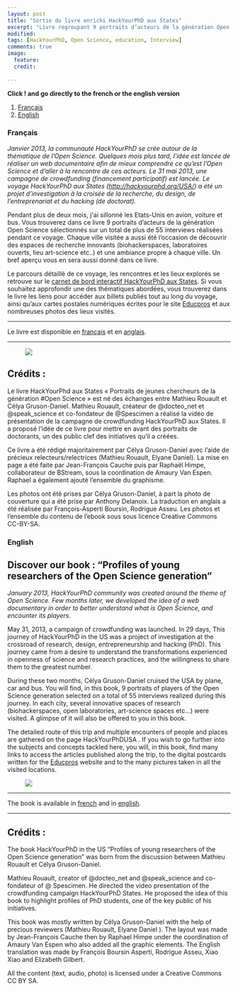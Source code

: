 ```yaml
---
layout: post
title: "Sortie du livre enrichi HackYourPhD aux States"
excerpt: "Livre regroupant 9 portraits d’acteurs de la génération Open Science"
modified: 
tags: [HackYourPhD, Open Science, education, Interview]
comments: true
image: 
  feature: 
  credit: 
  
---
```


**Click ! and go directly to the french or the english version** 

1. [Français](#français)
2. [English](#english)


### Français <a name="français"></a>

*Janvier 2013, la communauté HackYourPhD se crée autour de la thématique de l’Open Science. Quelques mois plus tard, l’idée est lancée de réaliser un web documentaire afin de mieux comprendre ce qu’est l’Open Science et d’aller à la rencontre de ces acteurs. Le 31 mai 2013, une campagne de crowdfunding (financement participatif) est lancée. Le voyage HackYourPhD aux States (http://hackyourphd.org/USA/) a été un projet d’investigation à la croisée de la recherche, du design, de l’entreprenariat et du hacking (de doctorat).*

Pendant plus de deux mois, j'ai sillonné les Etats-Unis en avion, voiture et bus. Vous trouverez dans ce livre 9 portraits d’acteurs de la génération Open Science sélectionnés sur un total de plus de 55 interviews réalisées pendant ce voyage. Chaque ville visitée a aussi été l’occasion de découvrir des espaces de recherche innovants (biohackerspaces, laboratoires ouverts, lieu art-science etc..) et une ambiance propre à chaque ville. Un bref aperçu vous en sera aussi donné dans ce livre.

Le parcours détaillé de ce voyage, les rencontres et les lieux explorés se retrouve sur le [carnet de bord interactif HackYourPhD aux States](http://hackyourphd-aux-states.strikingly.com/). Si vous souhaitez approfondir une des thématiques abordées, vous trouverez dans le livre les liens pour accéder aux billets publiés tout au long du voyage, ainsi qu’aux cartes postales numériques écrites pour le site [Educpros](http://%28http//www.letudiant.fr/educpros/actualite/au-coeur-de-l-%20open-science-avec-hack-your-phd-aux-states.html) et aux nombreuses photos des lieux visités.

------

Le livre est disponible en [français](http://hackyourphd.org/wp-content/uploads/2016/04/Ebook_Final_VF_LD.pdf) et en [anglais](http://hackyourphd.org/wp-content/uploads/2016/04/Ebook_Final_ENG-ld.pdf). 

----

<figure>
    <a href="http://hackyourphd.org/wp-content/uploads/2016/03/HYPhDUS-cover-FR.png"><img src="http://hackyourphd.org/wp-content/uploads/2016/03/HYPhDUS-cover-FR.png"></a>
</figure>

## Crédits :

Le livre HackYourPhd aux States « Portraits de jeunes chercheurs de la génération #Open Science » est né des échanges entre Mathieu Rouault et Célya Gruson-Daniel.
Mathieu Rouault, créateur de @docteo_net et @speak_science et co-fondateur de @Spescimen a réalisé la vidéo de présentation de la campagne de crowdfunding HackYourPhD aux States. Il a proposé l’idée de ce livre pour mettre en avant des portraits de doctorants, un des public clef des initiatives qu’il a créées.

Ce livre a été rédigé majoritairement par Célya Gruson-Daniel avec l’aide de précieux relecteurs/relectrices (Mathieu Rouault, Elyane Daniel). La mise en page a été faite par Jean-François Cauche puis par Raphaël Himpe, collaborateur de BStream, sous la coordination de Amaury Van Espen. Raphael a également ajouté l’ensemble du graphisme.

Les photos ont été prises par Célya Gruson-Daniel, à part la photo de couverture qui a été prise par Anthony Delanoix. La traduction en anglais a été réalisée par François-Asperti Boursin, Rodrigue Asseu.
Les photos et l’ensemble du contenu de l’ebook sous sous licence Creative Commons CC-BY-SA.



### English <a name="english"></a>

## Discover our book : “Profiles of young researchers of the Open Science generation”

*January 2013, HackYourPhD community was created around the theme of Open Science. Few months later, we developed the idea of a web documentary in order to better understand what is Open Science, and encounter its players.*

May 31, 2013, a campaign of crowdfunding was launched. In 29 days, This journey of HackYourPhD in the US was a project of investigation at the crossroad of research, design, entrepreneurship and hacking (PhD). This journey came from a desire to understand the transformations experienced in openness of science and research practices, and the willingness to share them to the greatest number.

During these two months, Célya Gruson-Daniel cruised the USA by plane, car and bus. You will find, in this book, 9 portraits of players of the Open Science generation selected on a total of 55 interviews realized during this journey. In each city, several innovative spaces of research (biohackerspaces, open laboratories, art-science spaces etc…) were visited. A glimpse of it will also be offered to you in this book.

The detailed route of this trip and multiple encounters of people and places are gathered on the page HackYourPhDUSA . If you wish to go further into the subjects and concepts tackled here, you will, in this book, find many links to access the articles published along the trip, to the digital postcards written for the [Educpros](http://%28http//www.letudiant.fr/educpros/actualite/au-coeur-de-l-%20open-science-avec-hack-your-phd-aux-states.html) website and to the many pictures taken in all the visited locations.



<figure>
    <a href="http://hackyourphd.org/wp-content/uploads/2016/04/hyphdus-en-cover.png"><img src="http://hackyourphd.org/wp-content/uploads/2016/04/hyphdus-en-cover.png"></a>
</figure>

------

The book is available in [french](http://hackyourphd.org/wp-content/uploads/2016/04/Ebook_Final_VF_LD.pdf) and in [english](http://hackyourphd.org/wp-content/uploads/2016/04/Ebook_Final_ENG-ld.pdf). 

----



## Crédits :

The book HackYourPhD in the US “Profiles of young researchers of the Open Science generation” was born from the discussion between Mathieu Rouault et Célya Gruson-Daniel.

Mathieu Rouault, creator of @docteo_net and @speak_science and co-fondateur of @ Spescimen. He directed the video presentation of the crowdfunding campaign HackYourPhD States. He proposed the idea of this book to highlight profiles of PhD students, one of the key public of his initiatives.

This book was mostly written by Célya Gruson-Daniel with the help of precious reviewers (Mathieu Rouault, Elyane Daniel ).
The layout was made by Jean-François Cauche then by Raphael Himpe under the coordination of Amaury Van Espen who also added all the graphic elements. The English translation was made by François Boursin Asperti, Rodrigue Asseu, Xiao Xiao and Elizabeth Gilbert.

All the content (text, audio, photo) is licensed under a Creative Commons CC BY SA.